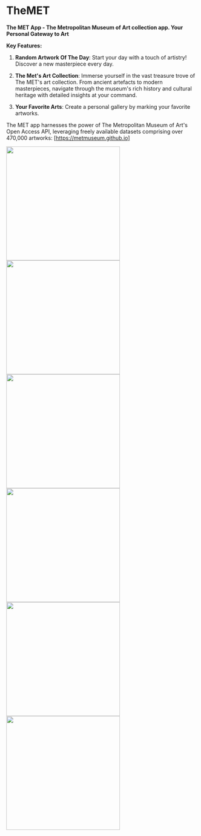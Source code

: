 # TheMET

**The MET App -  The Metropolitan Museum of Art collection app. Your Personal Gateway to Art**

**Key Features:**

1. **Random Artwork Of The Day**: Start your day with a touch of artistry! Discover a new masterpiece every day.

2. **The Met's Art Collection**: Immerse yourself in the vast treasure trove of The MET's art collection. From ancient artefacts to modern masterpieces, navigate through the museum's rich history and cultural heritage with detailed insights at your command.

3. **Your Favorite Arts**: Create a personal gallery by marking your favorite artworks. 

The MET app harnesses the power of The Metropolitan Museum of Art's Open Access API, leveraging freely available datasets comprising over 470,000 artworks: [https://metmuseum.github.io]

<img src="https://raw.githubusercontent.com/annabanani/TheMET/master/Design/MET_Icon.png" width="300">
<img src="https://raw.githubusercontent.com/annabanani/TheMET/master/Design/MET_Launch%20Screen.png" width="300"> <img src="https://raw.githubusercontent.com/annabanani/TheMET/master/Screenshots/6.7%20Random.png" width="300"> <img src="https://raw.githubusercontent.com/annabanani/TheMET/master/Screenshots/6.7%20Catalog.png" width="300"> <img src="https://raw.githubusercontent.com/annabanani/TheMET/master/Screenshots/6.7%20Favorite.png" width="300"> <img src="https://raw.githubusercontent.com/annabanani/TheMET/master/Screenshots/6.7%20Map.png" width="300">
